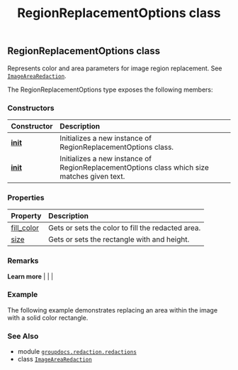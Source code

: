 ﻿---
title: RegionReplacementOptions class
second_title: GroupDocs.Redaction for Python via .NET API References
description: 
type: docs
url: /python-net/groupdocs.redaction.redactions/regionreplacementoptions/
is_root: false
weight: 200
---

## RegionReplacementOptions class

Represents color and area parameters for image region replacement. See [`ImageAreaRedaction`](/redaction/python-net/groupdocs.redaction.redactions/imagearearedaction).



The RegionReplacementOptions type exposes the following members:

### Constructors
| Constructor | Description |
| :- | :- |
| [__init__](/redaction/python-net/groupdocs.redaction.redactions/regionreplacementoptions/__init__/#aspose.pydrawing.Color-aspose.pydrawing.Size) | Initializes a new instance of RegionReplacementOptions class. |
| [__init__](/redaction/python-net/groupdocs.redaction.redactions/regionreplacementoptions/__init__/#aspose.pydrawing.Color-aspose.pydrawing.Font-str) | Initializes a new instance of RegionReplacementOptions class which size matches given text. |


### Properties
| Property | Description |
| :- | :- |
| [fill_color](/redaction/python-net/groupdocs.redaction.redactions/regionreplacementoptions/fill_color) | Gets or sets the color to fill the redacted area. |
| [size](/redaction/python-net/groupdocs.redaction.redactions/regionreplacementoptions/size) | Gets or sets the rectangle with and height. |



### Remarks 


**Learn more** |
|
 |

### Example 


The following example demonstrates replacing an area within the image with a solid color rectangle.

### See Also
* module [`groupdocs.redaction.redactions`](..)
* class [`ImageAreaRedaction`](/redaction/python-net/groupdocs.redaction.redactions/imagearearedaction)
